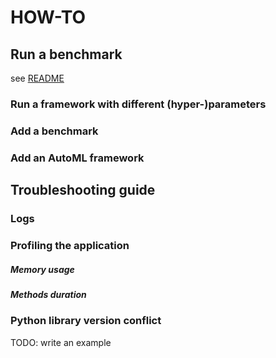 ---
---
# HOW-TO

## Run a benchmark
see [README]


### Run a framework with different (hyper-)parameters

### Add a benchmark

### Add an AutoML framework

## Troubleshooting guide

### Logs

### Profiling the application
##### Memory usage
##### Methods duration

### Python library version conflict 
TODO: write an example

[README]: ./README.md
